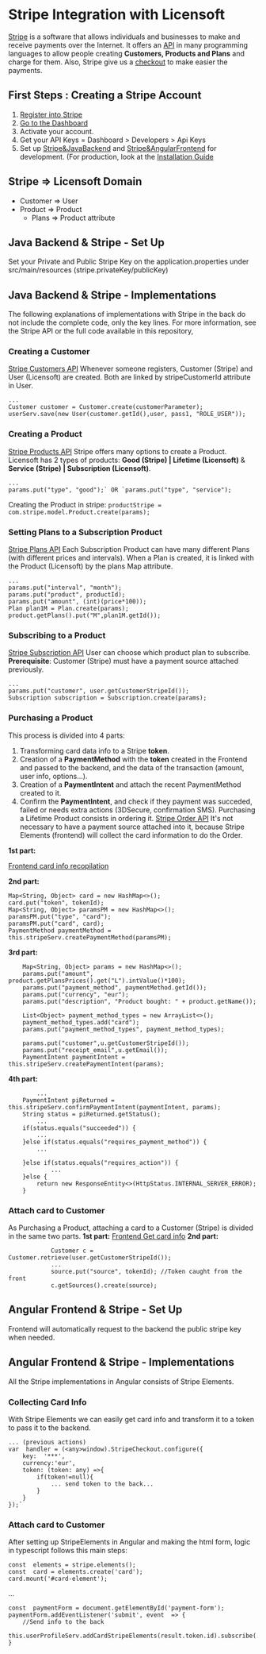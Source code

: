 # Stripe Integration with Licensoft
[Stripe](https://stripe.com/) is a software that allows individuals and businesses to make and receive payments over the Internet. 
It offers an [API](https://stripe.com/docs/api) in many programming languages to allow people creating **Customers, Products and Plans** and charge for them.
Also, Stripe give us a [checkout](https://stripe.com/docs/payments/checkout) to make easier the payments.

## First Steps : Creating a Stripe Account

1.  [Register into Stripe](https://dashboard.stripe.com/register?redirect=%2Ftest%2Fdashboard) 
2.  [Go to the Dashboard](https://dashboard.stripe.com/test/dashboard)
3.  Activate your account.
4.  Get your API Keys = Dashboard > Developers >  Api Keys
5. Set up [Stripe&JavaBackend](#backSetup) and [Stripe&AngularFrontend](#frontSetup) for development. (For production, look at the [Installation Guide](./INSTALLATION_GUIDE.md)
## Stripe => Licensoft Domain
* Customer => User
* Product => Product
	* Plans => Product attribute

## Java Backend & Stripe - Set Up <a name="backSetup"></a>
Set your Private and Public Stripe Key on the application.properties under src/main/resources (stripe.privateKey/publicKey)

## Java Backend & Stripe - Implementations
The following explanations of implementations with Stripe in the back do not include the complete code, only the key lines. For more information, see the Stripe API or the full code available in this repository,
### Creating a Customer
[Stripe Customers API](https://stripe.com/docs/api/customers)
Whenever someone registers, Customer (Stripe) and User (Licensoft) are created. Both are linked by stripeCustomerId attribute in User.
```
... 
Customer customer = Customer.create(customerParameter);
userServ.save(new User(customer.getId(),user, pass1, "ROLE_USER"));
```

### Creating a Product
[Stripe Products API](https://stripe.com/docs/api/products)
Stripe offers many options to create a Product. Licensoft has 2 types of products: **Good (Stripe) | Lifetime (Licensoft)** & **Service (Stripe) | Subscription (Licensoft)**. 
```
...
params.put("type", "good");` OR `params.put("type", "service");
```
Creating the Product in stripe:
`productStripe = com.stripe.model.Product.create(params);`

### Setting Plans to a Subscription Product
[Stripe Plans API](https://stripe.com/docs/api/plans)
Each Subscription Product can have many different Plans (with different prices and intervals). When a Plan is created, it is linked with the Product (Licensoft) by the plans Map attribute.

```
...
params.put("interval", "month");
params.put("product", productId);
params.put("amount", (int)(price*100));
Plan plan1M = Plan.create(params);
product.getPlans().put("M",plan1M.getId());
```


### Subscribing to a Product
[Stripe Subscription API](https://stripe.com/docs/api/subscriptions)
User can choose which product plan to subscribe. 
**Prerequisite**: Customer (Stripe) must have a payment source attached previously.

```
...
params.put("customer", user.getCustomerStripeId());
Subscription subscription = Subscription.create(params);
```

### Purchasing a Product
This process is divided into 4 parts: 
1. Transforming card data info to a Stripe **token**.
2. Creation of a **PaymentMethod** with the **token** created in the Frontend and passed to the backend, and the data of the transaction (amount, user info, options...).
3. Creation of a **PaymentIntent** and attach the recent PaymentMethod created to it.
4. Confirm the **PaymentIntent**, and check if they payment was succeded, failed or needs extra actions (3DSecure, confirmation SMS).
Purchasing a Lifetime Product consists in ordering it. 
[Stripe Order API](https://stripe.com/docs/api/orders)
It's not necessary to have a payment source attached into it, because Stripe Elements (frontend)  will collect the card information to do the Order.

**1st part:** 

[Frontend card info recopilation](StripeIntegration.md#collection-card-info)

**2nd part:**

	Map<String, Object> card = new HashMap<>();
	card.put("token", tokenId);
	Map<String, Object> paramsPM = new HashMap<>();
	paramsPM.put("type", "card");
	paramsPM.put("card", card);
	PaymentMethod paymentMethod =  this.stripeServ.createPaymentMethod(paramsPM);

**3rd part:**	

        Map<String, Object> params = new HashMap<>();
        params.put("amount", product.getPlansPrices().get("L").intValue()*100);
        params.put("payment_method", paymentMethod.getId());
        params.put("currency", "eur");
        params.put("description", "Product bought: " + product.getName());
		
        List<Object> payment_method_types = new ArrayList<>();
        payment_method_types.add("card");
        params.put("payment_method_types", payment_method_types);
	
        params.put("customer",u.getCustomerStripeId());
        params.put("receipt_email",u.getEmail());
        PaymentIntent paymentIntent = this.stripeServ.createPaymentIntent(params);
	
**4th part:**
	
			...
        PaymentIntent piReturned = this.stripeServ.confirmPaymentIntent(paymentIntent, params);
        String status = piReturned.getStatus();
			...
        if(status.equals("succeeded")) {
			...
        }else if(status.equals("requires_payment_method")) {
			...

        }else if(status.equals("requires_action")) {
        		...
        }else {
        	return new ResponseEntity<>(HttpStatus.INTERNAL_SERVER_ERROR);
        }
       

### Attach card to Customer
As Purchasing a Product, attaching a card to a Customer (Stripe) is divided in the same two parts.
**1st part:** [Frontend Get card info](StripeIntegration.md#attach-card-to-info)
**2nd part:**
```
			Customer c = Customer.retrieve(user.getCustomerStripeId());
			...
			source.put("source", tokenId); //Token caught from the front
			c.getSources().create(source);
```
## Angular Frontend & Stripe - Set Up <a name="frontSetup"></a>
Frontend will automatically request to the backend the public stripe key when needed.

## Angular Frontend & Stripe - Implementations
All the Stripe implementations in Angular consists of Stripe Elements.

### Collecting Card Info 
With Stripe Elements we can easily get card info and transform it to a token to pass it to the backend.
```
... (previous actions)
var  handler = (<any>window).StripeCheckout.configure({
	key:  '***',
	currency:'eur',
	token: (token: any) =>{
		if(token!=null){
			... send token to the back...
		}
	}
});`
 ```

### Attach card to Customer
After setting up StripeElements in Angular and making the html form, logic in typescript follows this main steps:
```
const  elements = stripe.elements();
const  card = elements.create('card');
card.mount('#card-element');
```
...
```
const  paymentForm = document.getElementById('payment-form');
paymentForm.addEventListener('submit', event  => {
	//Send info to the back
	this.userProfileServ.addCardStripeElements(result.token.id).subscribe(...)...
}
```
